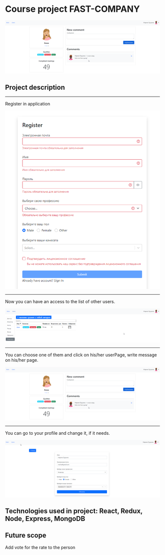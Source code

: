 # Course project FAST-COMPANY
<img src='./readme_assets/userPage.png' />

## Project description
---
Register in application

<img src='./readme_assets/Register.png' />

---
Now you can have an access to the list of other users.

<img src='./readme_assets/usersList.png' />

--- 
You can choose one of them and click on his/her userPage, write message on his/her page.

<img src='./readme_assets/userPage.png' />

--- 
You can go to your profile and change it, if it needs.

<img src='./readme_assets/changeYourPage.png' />

## Technologies used in project: React, Redux, Node, Express, MongoDB

## Future scope
Add vote for the rate to the person
